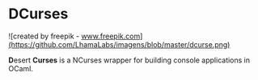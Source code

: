 # DCurses

![created by freepik - www.freepik.com](https://github.com/LhamaLabs/imagens/blob/master/dcurse.png)

**D**esert **Curses** is a NCurses wrapper for building console applications in OCaml.


